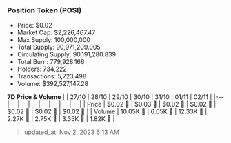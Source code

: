 
  ### Position Token (POSI)
  - Price: $0.02
  - Market Cap: $2,226,467.47
  - Max Supply: 100,000,000
  - Total Supply: 90,971,209.005
  - Circulating Supply: 90,191,280.839
  - Total Burn: 779,928.166
  - Holders: 734,222
  - Transactions: 5,723,498
  - Volume: $392,527,147.28

  **7D Price & Volume**
  | | 27&#x2F;10 | 28&#x2F;10 | 29&#x2F;10 | 30&#x2F;10 | 31&#x2F;10 | 01&#x2F;11 | 02&#x2F;11 |
  |---|---|---|---|---|---|---|---|
  | Price | $0.02 🔻 | $0.03 🚀 | $0.02 🔻 | $0.02 🚀 | $0.02 🔻 | $0.02 🔻 | $0.02 🚀 |
  | Volume | 10.05K 🚀 | 6.05K 🔻 | 12.33K 🚀 | 2.27K 🔻 | 2.75K 🚀 | 3.35K 🚀 | 1.82K 🔻 |

  > updated_at: Nov 2, 2023 6:13 AM
